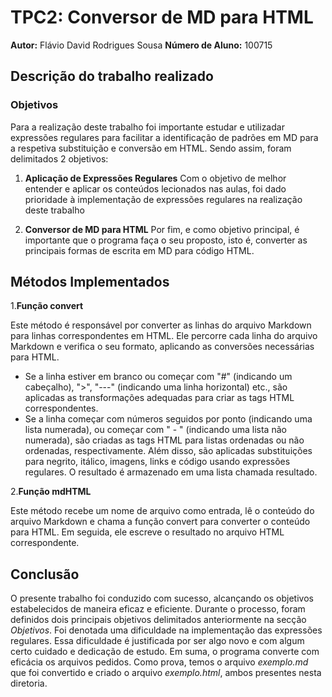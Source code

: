 # TPC2: Conversor de MD para HTML
**Autor:** Flávio David Rodrigues Sousa
**Número de Aluno:** 100715

## Descrição do trabalho realizado

### Objetivos
Para a realização deste trabalho foi importante estudar e utilizadar expressões regulares para facilitar a identificação de padrões em MD para a respetiva substituição e conversão em HTML. Sendo assim, foram delimitados 2 objetivos:

1. **Aplicação de Expressões Regulares**
Com o objetivo de melhor entender e aplicar os conteúdos lecionados nas aulas, foi dado prioridade à implementação de expressões regulares na realização deste trabalho

2. **Conversor de MD para HTML**
Por fim, e como objetivo principal, é importante que o programa faça o seu proposto, isto é, converter as principais formas de escrita em MD para código HTML.

## Métodos Implementados

1.**Função convert**

Este método é responsável por converter as linhas do arquivo Markdown para linhas correspondentes em HTML. Ele percorre cada linha do arquivo Markdown e verifica o seu formato, aplicando as conversões necessárias para HTML.
- Se a linha estiver em branco ou começar com "#" (indicando um cabeçalho), ">", "---" (indicando uma linha horizontal) etc., são aplicadas as transformações adequadas para criar as tags HTML correspondentes.
- Se a linha começar com números seguidos por ponto (indicando uma lista numerada), ou começar com " - " (indicando uma lista não numerada), são criadas as tags HTML para listas ordenadas ou não ordenadas, respectivamente.
Além disso, são aplicadas substituições para negrito, itálico, imagens, links e código usando expressões regulares.
O resultado é armazenado em uma lista chamada resultado.

2.**Função mdHTML**

Este método recebe um nome de arquivo como entrada, lê o conteúdo do arquivo Markdown e chama a função convert para converter o conteúdo para HTML. Em seguida, ele escreve o resultado no arquivo HTML correspondente.

## Conclusão

O presente trabalho foi conduzido com sucesso, alcançando os objetivos estabelecidos de maneira eficaz e eficiente. Durante o processo, foram definidos dois principais objetivos delimitados anteriormente na secção *Objetivos*.
Foi denotada uma dificuldade na implementação das expressões regulares. Essa dificuldade é justificada por ser algo novo e com algum certo cuidado e dedicação de estudo.
Em suma, o programa converte com eficácia os arquivos pedidos. Como prova, temos o arquivo *exemplo.md* que foi convertido e criado o arquivo *exemplo.html*, ambos presentes nesta diretoria. 

